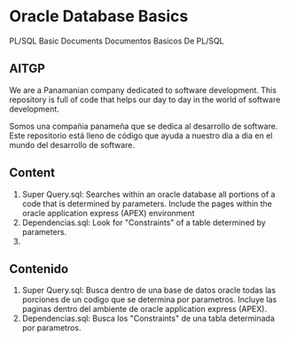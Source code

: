 # Oracle Database Basics
PL/SQL Basic Documents
Documentos Basicos De PL/SQL

## AITGP 
We are a Panamanian company dedicated to software development.
This repository is full of code that helps our day to day in the world of software development.

Somos una compañia panameña que se dedica al desarrollo de software.
Este repositorio está lleno de código que ayuda a nuestro dia a dia en el mundo del desarrollo de software.

## Content
1. Super Query.sql: Searches within an oracle database all portions of a code that is determined by parameters. Include the pages within the oracle application express (APEX) environment
2. Dependencias.sql: Look for "Constraints" of a table determined by parameters.
3. 

## Contenido
1. Super Query.sql: Busca dentro de una base de datos oracle todas las porciones de un codigo que se determina por parametros. Incluye las paginas dentro del ambiente de oracle application express (APEX).
2. Dependencias.sql: Busca los "Constraints" de una tabla determinada por parametros. 
